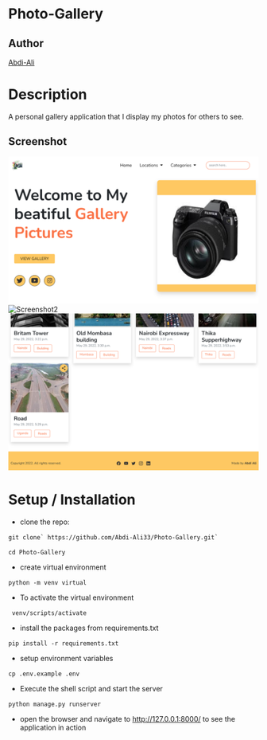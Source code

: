 # Photo-Gallery

## Author

[Abdi-Ali](https://github.com/Abdi-Ali33)

# Description
A personal gallery application that I display my photos for others to see.

## Screenshot
![Screenshot1](./screenshots/screenshot1.png)
![Screenshot2](./screenshots/screenshot2.png)
![Screenshot3](./screenshots/screenshot3.png)

# Setup / Installation
* clone the repo:

```shell
git clone` https://github.com/Abdi-Ali33/Photo-Gallery.git`
```

```
cd Photo-Gallery
```
* create virtual environment 

```shell
python -m venv virtual
```

* To activate the virtual environment
```shell
 venv/scripts/activate
```

* install the packages from requirements.txt
```shell
pip install -r requirements.txt 
```

* setup environment variables
```shell
cp .env.example .env
```
* Execute the shell script and start the server
```shell
python manage.py runserver
```
* open the browser and navigate to http://127.0.0.1:8000/ to see the application in action
